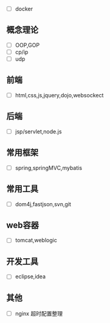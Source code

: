 - [ ] docker  

## 概念理论

- [ ] OOP,GOP
- [ ] cp/ip
- [ ] udp

## 前端

- [ ] html,css,js,jquery,dojo,websockect

## 后端

- [ ]   jsp/servlet,node.js

## 常用框架

- [ ]   spring,springMVC,mybatis

## 常用工具
- [ ]  dom4j,fastjson,svn,git

## web容器

- [ ]  tomcat,weblogic

## 开发工具

- [ ] eclipse,idea



## 其他

- [ ] nginx 超时配置整理
